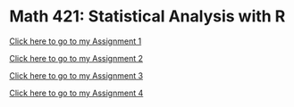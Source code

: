 # Math 421: Statistical Analysis with R

[Click here to go to my Assignment 1](Assignment1.html)

[Click here to go to my Assignment 2](Assignment2.html)

[Click here to go to my Assignment 3](Assignment3.html)

[Click here to go to my Assignment 4](Assignment4.html) 


